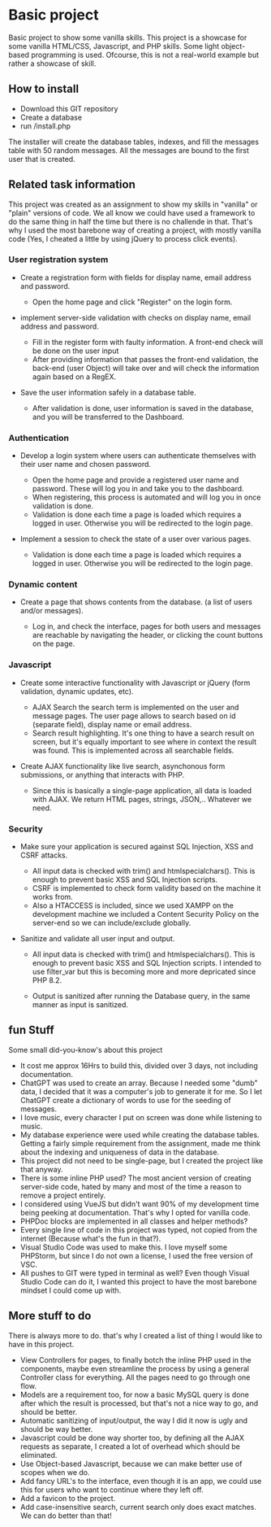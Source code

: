 # Basic project

Basic project to show some vanilla skills. This project is a showcase for some vanilla HTML/CSS, Javascript, and PHP skills. Some light object-based programming is used. Ofcourse, this is not a real-world example but rather a showcase of skill.

## How to install

* Download this GIT repository
* Create a database
* run /install.php

The installer will create the database tables, indexes, and fill the messages table with 50 random messages. All the messages are bound to the first user that is created.

## Related task information

This project was created as an assignment to show my skills in "vanilla" or "plain" versions of code. We all know we could have used a framework to do the same thing in half the time but there is no challende in that. That's why I used the most barebone way of creating a project, with mostly vanilla code (Yes, I cheated a little by using jQuery to process click events).

### User registration system
* Create a registration form with fields for display name, email address and password.

    * Open the home page and click "Register" on the login form.

* implement server-side validation with checks on display name, email address and password.

    * Fill in the register form with faulty information. A front-end check will be done on the user input
    * After providing information that passes the front-end validation, the back-end (user Object) will take over and will check the information again based on a RegEX.

* Save the user information safely in a database table.

    * After validation is done, user information is saved in the database, and you will be transferred to the Dashboard.

### Authentication
* Develop a login system where users can authenticate themselves with their user name and chosen password.

    * Open the home page and provide a registered user name and password. These will log you in and take you to the dashboard.
    * When registering, this process is automated and will log you in once validation is done.
    * Validation is done each time a page is loaded which requires a logged in user. Otherwise you will be redirected to the login page.

* Implement a session to check the state of a user over various pages.

    * Validation is done each time a page is loaded which requires a logged in user. Otherwise you will be redirected to the login page.

### Dynamic content
* Create a page that shows contents from the database. (a list of users and/or messages).

    * Log in, and check the interface, pages for both users and messages are reachable by navigating the header, or clicking the count buttons on the page.

### Javascript
* Create some interactive functionality with Javascript or jQuery (form validation, dynamic updates, etc).

    * AJAX Search the search term is implemented on the user and message pages. The user page allows to search based on id (separate field), display name or email address.
    * Search result highlighting. It's one thing to have a search result on screen, but it's equally important to see where in context the result was found. This is implemented across all searchable fields.

* Create AJAX functionality like live search, asynchonous form submissions, or anything that interacts with PHP.

    * Since this is basically a single-page application, all data is loaded with AJAX. We return HTML pages, strings, JSON,.. Whatever we need.

### Security
* Make sure your application is secured against SQL Injection, XSS and CSRF attacks.

    * All input data is checked with trim() and htmlspecialchars(). This is enough to prevent basic XSS and SQL Injection scripts.
    * CSRF is implemented to check form validity based on the machine it works from.
    * Also a HTACCESS is included, since we used XAMPP on the development machine we included a Content Security Policy on the server-end so we can include/exclude globally.

* Sanitize and validate all user input and output.

    * All input data is checked with trim() and htmlspecialchars(). This is enough to prevent basic XSS and SQL Injection scripts. I intended to use filter_var but this is becoming more and more depricated since PHP 8.2.

    * Output is sanitized after running the Database query, in the same manner as input is sanitized.

## fun Stuff

Some small did-you-know's about this project

* It cost me approx 16Hrs to build this, divided over 3 days, not including documentation.
* ChatGPT was used to create an array. Because I needed some "dumb" data, I decided that it was a computer's job to generate it for me. So I let ChatGPT create a dictionary of words to use for the seeding of messages.
* I love music, every character I put on screen was done while listening to music.
* My database experience were used while creating the database tables. Getting a fairly simple requirement from the assignment, made me think about the indexing and uniqueness of data in the database.
* This project did not need to be single-page, but I created the project like that anyway.
* There is some inline PHP used? The most ancient version of creating server-side code, hated by many and most of the time a reason to remove a project entirely.
* I considered using VueJS but didn't want 90% of my development time being peeking at documentation. That's why I opted for vanilla code.
* PHPDoc blocks are implemented in all classes and helper methods?
* Every single line of code in this project was typed, not copied from the internet (Because what's the fun in that?).
* Visual Studio Code was used to make this. I love myself some PHPStorm, but since I do not own a license, I used the free version of VSC.
* All pushes to GIT were typed in terminal as well? Even though Visual Studio Code can do it, I wanted this project to have the most barebone mindset I could come up with.

## More stuff to do
There is always more to do. that's why I created a list of thing I would like to have in this project.

* View Controllers for pages, to finally botch the inline PHP used in the components, maybe even streamline the process by using a general Controller class for everything. All the pages need to go through one flow.
* Models are a requirement too, for now a basic MySQL query is done after which the result is processed, but that's not a nice way to go, and should be better.
* Automatic sanitizing of input/output, the way I did it now is ugly and should be way better.
* Javascript could be done way shorter too, by defining all the AJAX requests as separate, I created a lot of overhead which should be eliminated.
* Use Object-based Javascript, because we can make better use of scopes when we do.
* Add fancy URL's to the interface, even though it is an app, we could use this for users who want to continue where they left off.
* Add a favicon to the project.
* Add case-insensitive search, current search only does exact matches. We can do better than that!